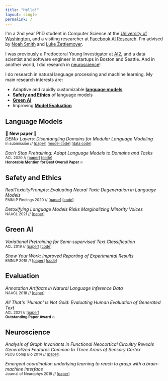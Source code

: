 ```yaml
---
title: "Hello!"
layout: single
permalink: /
---
```


I'm a 2nd year PhD student in Computer Science at the [University of Washington](https://www.cs.washington.edu/), and a visiting researcher at [Facebook AI Research](https://ai.facebook.com/). I'm advised by [Noah Smith](https://nasmith.github.io/) and [Luke Zettlemoyer](https://www.cs.washington.edu/people/faculty/lsz).

I was previously a Predoctoral Young Investigator at [AI2](http://allenai.org), and a data scientist and software engineer in startups in Boston and Seattle. And in another world, I did research in [neuroscience](#neuroscience)!


I do research in natural language processing and machine learning. My main research interests are:

 * <i class="fas fa-wind"></i> Adaptive and rapidly customizable [**language models**](#language-models)
 * <i class="fas fa-shield-alt"></i>  [**Safety and Ethics**](#safety-and-ethics) of language models
 * <i class="fas fa-leaf"></i> [**Green AI**](#efficiency)
 * <i class="fas fa-sort-amount-down"></i> Improving [**Model Evaluation**](#evaluation)

## Language Models
💫 **New paper** 💫<br>*DEMix Layers: Disentangling Domains for Modular Language Modeling*<br><sup> In submission // [[paper](https://arxiv.org/abs/2108.05036)] [[model code](https://github.com/kernelmachine/demix)] [[data code](https://github.com/kernelmachine/demix-data)]</sup>

*Don't Stop Pretraining: Adapt Language Models to Domains and Tasks*<br><sup>ACL 2020 // [[paper](https://aclanthology.org/2020.acl-main.740/)] [[code](https://github.com/allenai/dont-stop-pretraining)]<br>**Honorable Mention for Best Overall Paper** 🔥</sup>

## Safety and Ethics

*RealToxicityPrompts: Evaluating Neural Toxic Degeneration in Language Models*
<br><sup>EMNLP Findings 2020 //  [[paper](https://aclanthology.org/2020.findings-emnlp.301/)] [[code](https://github.com/allenai/real-toxicity-prompts)]</sup>

*Detoxifying Language Models Risks Marginalizing Minority Voices*
<br><sup>NAACL 2021 // [[paper](https://aclanthology.org/2021.naacl-main.190/)]</sup>

## Green AI

*Variational Pretraining for Semi-supervised Text Classification*
<br><sup>ACL 2019 // [[paper](https://aclanthology.org/P19-1590/)] [[code](https://github.com/allenai/vampire)]</sup>

*Show Your Work: Improved Reporting of Experimental Results*
<br><sup>EMNLP 2019 // [[paper](https://aclanthology.org/D19-1224/)] [[code](https://github.com/allenai/allentune)]</sup>

## Evaluation


*Annotation Artifacts in Natural Language Inference Data*
<br><sup>NAACL 2018 // [[paper](https://aclanthology.org/N18-2017/)]</sup>

*All That's 'Human' Is Not Gold: Evaluating Human Evaluation of Generated Text*
<br><sup>ACL 2021 // [[paper](https://aclanthology.org/2021.acl-long.565/)]<br>
**Outstanding Paper Award** 🔥</sup>

## Neuroscience

*Analysis of Graph Invariants in Functional Neocortical Circuitry Reveals Generalized Features Common to Three Areas of Sensory Cortex*
<br><sup> PLOS Comp Bio 2014 // [[paper](https://journals.plos.org/ploscompbiol/article/authors?id=10.1371/journal.pcbi.1003710)]</sup>


*Emergent coordination underlying learning to reach to grasp with a brain-machine interface*
<br><sup>Journal of Neurophys 2019 // [[paper](https://pubmed.ncbi.nlm.nih.gov/29357477)]</sup>
